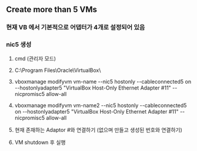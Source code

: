 ## Create more than 5 VMs

### 현재 VB 에서 기본적으로 어댑터가 4개로 설정되어 있음

### nic5 생성

1. cmd (관리자 모드)

2. C:\Program Files\Oracle\VirtualBox\

3. vboxmanage modifyvm vm-name --nic5 hostonly --cableconnected5 on --hostonlyadapter5 "VirtualBox Host-Only Ethernet Adapter #11" --nicpromisc5 allow-all

4. vboxmanage modifyvm vm-name2 --nic5 hostonly --cableconnected5 on --hostonlyadapter5 "VirtualBox Host-Only Ethernet Adapter #11" --nicpromisc5 allow-all

5. 현재 존재하는 Adaptor #와 연결하기 (없으며 만들고 생성된 번호와 연결하기)

6. VM shutdown 후 실행
